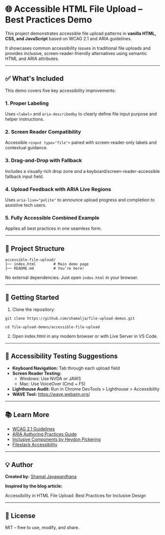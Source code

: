 # 🌐 Accessible HTML File Upload – Best Practices Demo

This project demonstrates accessible file upload patterns in **vanilla HTML, CSS, and JavaScript** based on WCAG 2.1 and ARIA guidelines.

It showcases common accessibility issues in traditional file uploads and provides inclusive, screen-reader-friendly alternatives using semantic HTML and ARIA attributes.

---

## ✅ What's Included

This demo covers five key accessibility improvements:

### 1. **Proper Labeling**
Uses `<label>` and `aria-describedby` to clearly define file input purpose and helper instructions.

### 2. **Screen Reader Compatibility**
Accessible `<input type="file">` paired with screen-reader-only labels and contextual guidance.

### 3. **Drag-and-Drop with Fallback**
Includes a visually rich drop zone *and* a keyboard/screen-reader-accessible fallback input field.

### 4. **Upload Feedback with ARIA Live Regions**
Uses `aria-live="polite"` to announce upload progress and completion to assistive tech users.

### 5. **Fully Accessible Combined Example**
Applies all best practices in one seamless form.

---

## 📁 Project Structure

```
accessible-file-upload/
├── index.html        # Main demo page
├── README.md         # You’re here!
```

No external dependencies. Just open `index.html` in your browser.

---

## 🚀 Getting Started

1. Clone the repository:

`git clone https://github.com/shamalja/file-upload-demos.git`

`cd file-upload-demos/accessible-file-upload`

2.	Open index.html in any modern browser or with Live Server in VS Code.

---

## 🧪 Accessibility Testing Suggestions

- **Keyboard Navigation:** Tab through each upload field
- **Screen Reader Testing:**
  - Windows: Use NVDA or JAWS
  - Mac: Use VoiceOver (Cmd + F5)
- **Lighthouse Audit:** Run in Chrome DevTools > Lighthouse > Accessibility
- **WAVE Tool:** https://wave.webaim.org/

---

## 📚 Learn More

- [WCAG 2.1 Guidelines](https://www.w3.org/TR/WCAG21/)
- [ARIA Authoring Practices Guide](https://www.w3.org/WAI/ARIA/apg/)
- [Inclusive Components by Heydon Pickering](https://inclusive-components.design/)
- [Filestack Accessibility](https://blog.filestack.com/filestack-v3-29-0-accessible-experience-wcag-2-0-compliant/)

---

## 💡 Author

**Created by:** [Shamal Jayawardhana](https://www.linkedin.com/in/shamal-jayawardhana/)

**Inspired by the blog article:**

Accessibility in HTML File Upload: Best Practices for Inclusive Design

---
  
## 📄 License

MIT – free to use, modify, and share.



